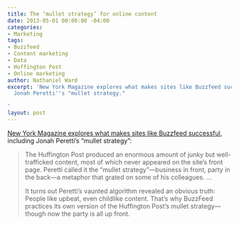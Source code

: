 ```yaml
---
title: The ‘mullet strategy’ for online content
date: 2013-05-01 00:00:00 -04:00
categories:
- Marketing
tags:
- Buzzfeed
- Content marketing
- Data
- Huffington Post
- Online marketing
author: Nathaniel Ward
excerpt: 'New York Magazine explores what makes sites like Buzzfeed successful, including
  Jonah Peretti''s "mullet strategy."

'
layout: post
---
```


[New York Magazine explores what makes sites like Buzzfeed successful][1], including Jonah Peretti’s “mullet strategy”:

> The Huffington Post produced an enormous amount of junky but well-trafficked content, most of which never appeared on the site’s front page. Peretti called it the “mullet strategy”—business in front, party in the back—a metaphor that grated on some of his colleagues. …
> 
> It turns out Peretti’s vaunted algorithm revealed an obvious truth: People like upbeat, even childlike content. That’s why BuzzFeed practices its own version of the Huffington Post’s mullet strategy—though now the party is all up front.

 [1]: http://nymag.com/news/features/buzzfeed-2013-4/
